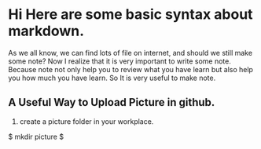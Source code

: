 # Hi Here are some basic syntax about markdown.
As we all know, we can find lots of file on internet, and should we still make some note? Now I realize that it is very important to write some note. Because note not only help you to review what you have learn but also help you how much you have learn. So It is very useful to make note.

## A Useful Way to Upload Picture in github.

1. create a picture folder in your workplace.

$ mkdir picture $
